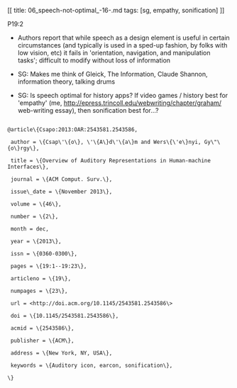 [[
title: 06_speech-not-optimal_-16-.md
tags: [sg, empathy, sonification]
]]

P19:2

+ Authors report that while speech as a design element is useful in certain circumstances (and typically is used in a sped-up fashion, by folks with low vision, etc) it fails in 'orientation, navigation, and manipulation tasks'; difficult to modify without loss of information

+ SG: Makes me think of Gleick, The Information, Claude Shannon, information theory, talking drums

+ SG: Is speech optimal for history apps? If video games / history best for 'empathy' (me, <http://epress.trincoll.edu/webwriting/chapter/graham/> web-writing essay), then sonification best for…?

  

~~~~~\{.bib\}

@article\{Csapo:2013:OAR:2543581.2543586,

 author = \{Csap\'\{o\}, \'\{A\}d\'\{a\}m and Wers\{\'e\}nyi, Gy\"\{o\}rgy\},

 title = \{Overview of Auditory Representations in Human-machine Interfaces\},

 journal = \{ACM Comput. Surv.\},

 issue\_date = \{November 2013\},

 volume = \{46\},

 number = \{2\},

 month = dec,

 year = \{2013\},

 issn = \{0360-0300\},

 pages = \{19:1--19:23\},

 articleno = \{19\},

 numpages = \{23\},

 url = <http://doi.acm.org/10.1145/2543581.2543586\>

 doi = \{10.1145/2543581.2543586\},

 acmid = \{2543586\},

 publisher = \{ACM\},

 address = \{New York, NY, USA\},

 keywords = \{Auditory icon, earcon, sonification\},

\}

~~~~~
